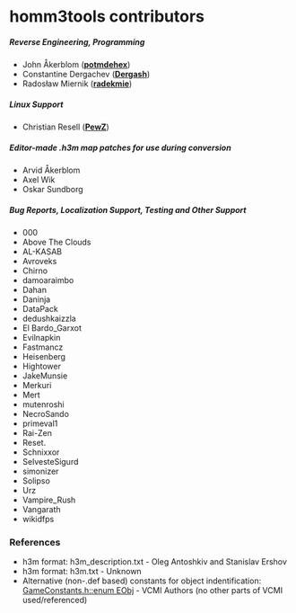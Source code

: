 homm3tools contributors
============================================
##### Reverse Engineering, Programming
* John Åkerblom (**[potmdehex](https://github.com/potmdehex)**)
* Constantine Dergachev (**[Dergash](https://github.com/Dergash)**)
* Radosław Miernik (**[radekmie](https://github.com/radekmie)**)

##### Linux Support
* Christian Resell (**[PewZ](https://github.com/PewZ)**)

##### Editor-made .h3m map patches for use during conversion
* Arvid Åkerblom
* Axel Wik
* Oskar Sundborg

##### Bug Reports, Localization Support, Testing and Other Support
* 000
* Above The Clouds
* AL-KASAB 
* Avroveks
* Chirno
* damoaraimbo
* Dahan
* Daninja
* DataPack
* dedushkaizzla
* El Bardo_Garxot
* Evilnapkin
* Fastmancz 
* Heisenberg
* Hightower
* JakeMunsie
* Merkuri
* Mert
* mutenroshi
* NecroSando
* primeval1
* Rai-Zen
* Reset.
* Schnixxor
* SelvesteSigurd
* simonizer
* Solipso
* Urz 
* Vampire_Rush
* Vangarath
* wikidfps

### References
* h3m format: h3m_description.txt - Oleg Antoshkiv and Stanislav Ershov
* h3m format: h3m.txt - Unknown
* Alternative (non-.def based) constants for object indentification: [GameConstants.h::enum EObj](https://github.com/vcmi/vcmi/blob/6d502ef1a16b70ef93596f241d5afbc5203064f5/lib/GameConstants.h#L505) - VCMI Authors (no other parts of VCMI used/referenced)
